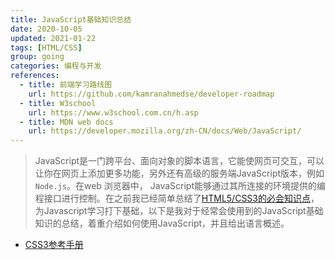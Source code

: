 ```yaml
---
title: JavaScript基础知识总结
date: 2020-10-05
updated: 2021-01-22
tags: [HTML/CSS]
group: going
categories: 编程与开发
references: 
  - title: 前端学习路线图
    url: https://github.com/kamranahmedse/developer-roadmap
  - title: W3school
    url: https://www.w3school.com.cn/h.asp
  - title: MDN web docs
    url: https://developer.mozilla.org/zh-CN/docs/Web/JavaScript/
---
```


> JavaScript是一门跨平台、面向对象的脚本语言，它能使网页可交互，可以让你在网页上添加更多功能，另外还有高级的服务端JavaScript版本，例如`Node.js`。在web 浏览器中， JavaScript能够通过其所连接的环境提供的编程接口进行控制。在之前我已经简单总结了[HTML5/CSS3的必会知识点](/HTML和CSS基础)，为Javascript学习打下基础，以下是我对于经常会使用到的JavaScript基础知识的总结，着重介绍如何使用JavaScript，并且给出语言概述。

<!--more-->



- [CSS3参考手册](https://www.w3school.com.cn/cssref/index.asp)